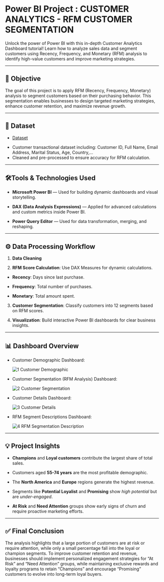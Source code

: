 # Power BI Project : CUSTOMER ANALYTICS - RFM CUSTOMER SEGMENTATION
Unlock the power of Power BI with this in-depth Customer Analytics Dashboard tutorial! Learn how to analyze sales data and segment customers using Recency, Frequency, and Monetary (RFM) analysis to identify high-value customers and improve marketing strategies.

---
## 🎯 Objective

The goal of this project is to apply RFM (Recency, Frequency, Monetary) analysis to segment customers based on their purchasing behavior. This segmentation enables businesses to design targeted marketing strategies, enhance customer retention, and maximize revenue growth.

---
## 📂 Dataset
- <a href= "https://github.com/TrieuTuanVi/RFM-CUSTOMER-SEGMENTATION/blob/main/AdventureWorksDW.XLSX">Dataset</a>
* Customer transactional dataset including: Customer ID, Full Name, Email Address, Marital Status, Age, Country,...
* Cleaned and pre-processed to ensure accuracy for RFM calculation.

---
## 🛠️Tools & Technologies Used
 
 * **Microsoft Power BI** — Used for building dynamic dashboards and visual storytelling.

 * **DAX (Data Analysis Expressions)** — Applied for advanced calculations and custom metrics inside Power BI.

 * **Power Query Editor** — Used for data transformation, merging, and reshaping.

 
---

## ⚙️ Data Processing Workflow

1. **Data Cleaning** 

2. **RFM Score Calculation**: Use DAX Measures for dynamic calculations.

  * **Recency**: Days since last purchase.

  * **Frequency**: Total number of purchases.

  * **Monetary**: Total amount spent.

3. **Customer Segmentation**: Classify customers into 12 segments based on RFM scores.

4. **Visualization**: Build interactive Power BI dashboards for clear business insights.

---
## 📊 Dashboard Overview

* Customer Demographic Dashboard:
  
  ![1  Customer Demographic](https://github.com/user-attachments/assets/200c9fc6-9d17-4702-8782-ffb73b81f563)

* Customer Segmentation (RFM Analysis) Dashboard:

  ![2  Customer Segmentation](https://github.com/user-attachments/assets/dc4c7f62-351d-4fe2-aa3f-e42b13afb5a7)


* Customer Details Dashboard:

  ![3  Customer Details](https://github.com/user-attachments/assets/86869091-4e13-44a1-9844-5affc7e87036)


* RFM Segment Descriptions Dashboard:

  ![4  RFM Segmentation Description](https://github.com/user-attachments/assets/faf65b94-3920-4b31-abef-5e0e4e129cc9)

---
 ## 💡 Project Insights
 
* **Champions** and **Loyal customers** contribute the largest share of total sales.

* Customers aged **55-74 years** are the most profitable demographic.

* The **North America** and **Europe** regions generate the highest revenue.

* Segments like **Potential Loyalist** and **Promising** show _high potential_ but are _under-engaged_.

* **At Risk** and **Need Attention** groups show early signs of churn and require proactive marketing efforts.

---
## ✅ Final Conclusion

The analysis highlights that a large portion of customers are at risk or require attention, while only a small percentage fall into the loyal or champion segments. To improve customer retention and revenue, businesses should implement personalized engagement strategies for “At Risk” and “Need Attention” groups, while maintaining exclusive rewards and loyalty programs to retain “Champions” and encourage “Promising” customers to evolve into long-term loyal buyers.



